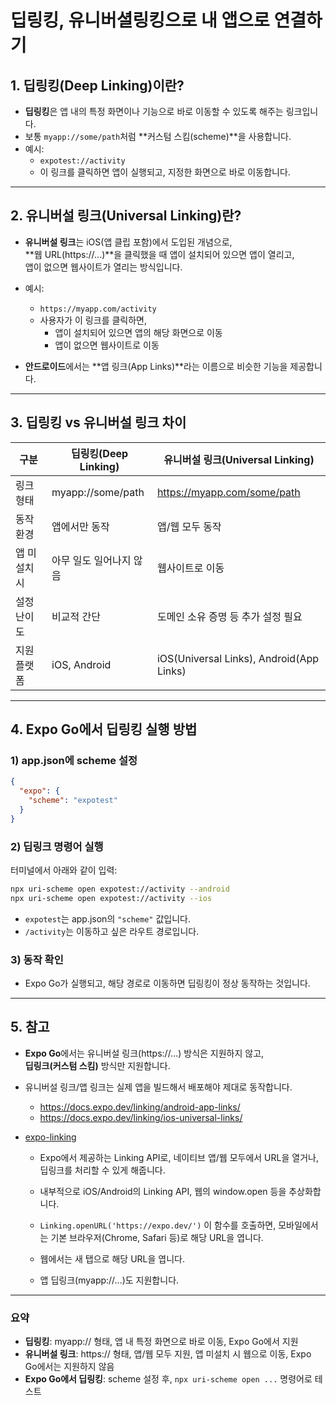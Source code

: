 # 딥링킹, 유니버셜링킹으로 내 앱으로 연결하기

## 1. 딥링킹(Deep Linking)이란?

- **딥링킹**은 앱 내의 특정 화면이나 기능으로 바로 이동할 수 있도록 해주는 링크입니다.
- 보통 `myapp://some/path`처럼 **커스텀 스킴(scheme)**을 사용합니다.
- 예시:
  - `expotest://activity`
  - 이 링크를 클릭하면 앱이 실행되고, 지정한 화면으로 바로 이동합니다.

---

## 2. 유니버설 링크(Universal Linking)란?

- **유니버설 링크**는 iOS(앱 클립 포함)에서 도입된 개념으로,  
  **웹 URL(https://...)**을 클릭했을 때 앱이 설치되어 있으면 앱이 열리고,  
  앱이 없으면 웹사이트가 열리는 방식입니다.
- 예시:

  - `https://myapp.com/activity`
  - 사용자가 이 링크를 클릭하면,
    - 앱이 설치되어 있으면 앱의 해당 화면으로 이동
    - 앱이 없으면 웹사이트로 이동

- **안드로이드**에서는 **앱 링크(App Links)**라는 이름으로 비슷한 기능을 제공합니다.

---

## 3. 딥링킹 vs 유니버설 링크 차이

| 구분         | 딥링킹(Deep Linking)    | 유니버설 링크(Universal Linking)         |
| ------------ | ----------------------- | ---------------------------------------- |
| 링크 형태    | myapp://some/path       | https://myapp.com/some/path              |
| 동작 환경    | 앱에서만 동작           | 앱/웹 모두 동작                          |
| 앱 미설치 시 | 아무 일도 일어나지 않음 | 웹사이트로 이동                          |
| 설정 난이도  | 비교적 간단             | 도메인 소유 증명 등 추가 설정 필요       |
| 지원 플랫폼  | iOS, Android            | iOS(Universal Links), Android(App Links) |

---

## 4. Expo Go에서 딥링킹 실행 방법

### 1) app.json에 scheme 설정

```json
{
  "expo": {
    "scheme": "expotest"
  }
}
```

### 2) 딥링크 명령어 실행

터미널에서 아래와 같이 입력:

```sh
npx uri-scheme open expotest://activity --android
npx uri-scheme open expotest://activity --ios
```

- `expotest`는 app.json의 `"scheme"` 값입니다.
- `/activity`는 이동하고 싶은 라우트 경로입니다.

### 3) 동작 확인

- Expo Go가 실행되고, 해당 경로로 이동하면 딥링킹이 정상 동작하는 것입니다.

---

## 5. 참고

- **Expo Go**에서는 유니버설 링크(https://...) 방식은 지원하지 않고,  
  **딥링크(커스텀 스킴)** 방식만 지원합니다.
- 유니버설 링크/앱 링크는 실제 앱을 빌드해서 배포해야 제대로 동작합니다.

  - https://docs.expo.dev/linking/android-app-links/
  - https://docs.expo.dev/linking/ios-universal-links/

- [expo-linking](https://docs.expo.dev/linking/into-other-apps/#using-expo-linking-api)

  - Expo에서 제공하는 Linking API로, 네이티브 앱/웹 모두에서 URL을 열거나, 딥링크를 처리할 수 있게 해줍니다.

  - 내부적으로 iOS/Android의 Linking API, 웹의 window.open 등을 추상화합니다.
  - `Linking.openURL('https://expo.dev/')` 이 함수를 호출하면, 모바일에서는 기본 브라우저(Chrome, Safari 등)로 해당 URL을 엽니다.

  - 웹에서는 새 탭으로 해당 URL을 엽니다.

  - 앱 딥링크(myapp://...)도 지원합니다.

---

### 요약

- **딥링킹**: myapp:// 형태, 앱 내 특정 화면으로 바로 이동, Expo Go에서 지원
- **유니버설 링크**: https:// 형태, 앱/웹 모두 지원, 앱 미설치 시 웹으로 이동, Expo Go에서는 지원하지 않음
- **Expo Go에서 딥링킹**: scheme 설정 후, `npx uri-scheme open ...` 명령어로 테스트
